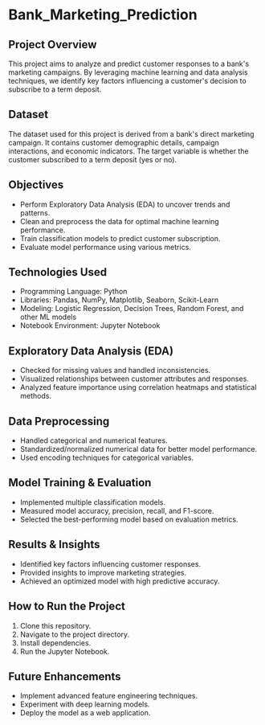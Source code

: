# Bank_Marketing_Prediction

## Project Overview
This project aims to analyze and predict customer responses to a bank's marketing campaigns. By leveraging machine learning and data analysis techniques, we identify key factors influencing a customer's decision to subscribe to a term deposit. 

## Dataset
The dataset used for this project is derived from a bank's direct marketing campaign. It contains customer demographic details, campaign interactions, and economic indicators. The target variable is whether the customer subscribed to a term deposit (yes or no).

## Objectives
- Perform Exploratory Data Analysis (EDA) to uncover trends and patterns.
- Clean and preprocess the data for optimal machine learning performance.
- Train classification models to predict customer subscription.
- Evaluate model performance using various metrics.

## Technologies Used
- Programming Language: Python
- Libraries: Pandas, NumPy, Matplotlib, Seaborn, Scikit-Learn
- Modeling: Logistic Regression, Decision Trees, Random Forest, and other ML models
- Notebook Environment: Jupyter Notebook

## Exploratory Data Analysis (EDA)
- Checked for missing values and handled inconsistencies.
- Visualized relationships between customer attributes and responses.
- Analyzed feature importance using correlation heatmaps and statistical methods.

## Data Preprocessing
- Handled categorical and numerical features.
- Standardized/normalized numerical data for better model performance.
- Used encoding techniques for categorical variables.

## Model Training & Evaluation
- Implemented multiple classification models.
- Measured model accuracy, precision, recall, and F1-score.
- Selected the best-performing model based on evaluation metrics.

## Results & Insights
- Identified key factors influencing customer responses.
- Provided insights to improve marketing strategies.
- Achieved an optimized model with high predictive accuracy.

## How to Run the Project
1. Clone this repository.
2. Navigate to the project directory.
3. Install dependencies.
4. Run the Jupyter Notebook.

## Future Enhancements
- Implement advanced feature engineering techniques.
- Experiment with deep learning models.
- Deploy the model as a web application.


